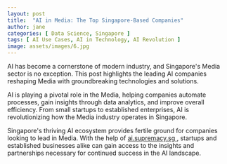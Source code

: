 ```yaml
---
layout: post
title:  "AI in Media: The Top Singapore-Based Companies"
author: jane
categories: [ Data Science, Singapore ]
tags: [ AI Use Cases, AI in Technology, AI Revolution ]
image: assets/images/6.jpg
---
```


AI has become a cornerstone of modern industry, and Singapore's Media sector is no exception. This post highlights the leading AI companies reshaping Media with groundbreaking technologies and solutions.

AI is playing a pivotal role in the Media, helping companies automate processes, gain insights through data analytics, and improve overall efficiency. From small startups to established enterprises, AI is revolutionizing how the Media industry operates in Singapore.

Singapore's thriving AI ecosystem provides fertile ground for companies looking to lead in Media. With the help of <a href="https://ai.supremacy.sg" target="_blank"> ai.supremacy.sg </a>, startups and established businesses alike can gain access to the insights and partnerships necessary for continued success in the AI landscape.
